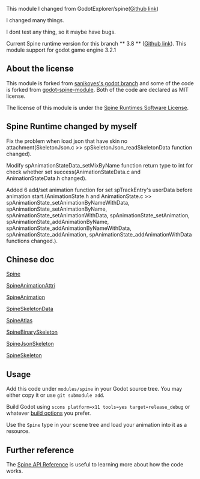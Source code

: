 This module I changed from GodotExplorer/spine([Github link](https://github.com/GodotExplorer/spine))

I changed many things.

I dont test any thing, so it maybe have bugs.

Current Spine runtime version for this branch ** 3.8 ** ([Github link](https://github.com/EsotericSoftware/spine-runtimes/tree/3.8/spine-c)).
This module support for godot game engine 3.2.1

## About the license

This module is forked from [sanikoyes's godot branch](https://github.com/sanikoyes/godot/tree/develop/modules/spine) and some of the code is forked from [godot-spine-module](https://github.com/jjay/godot-spine-module). Both of the code are declared as MIT license.

The license of this module is under the [Spine Runtimes Software License](https://github.com/EsotericSoftware/spine-runtimes/blob/3.6/LICENSE).

## Spine Runtime changed by myself

Fix the problem when load json that have skin no attachment(SkeletonJson.c >> spSkeletonJson_readSkeletonData function changed).

Modify spAnimationStateData_setMixByName function return type to int for check whether set success(AnimationStateData.c and AnimationStateData.h changed).

Added 6 add/set animation function for set spTrackEntry's userData before animation start.(AnimationState.h and AnimationState.c >> spAnimationState_setAnimationByNameWithData, spAnimationState_setAnimationByName, spAnimationState_setAnimationWithData, spAnimationState_setAnimation, spAnimationState_addAnimationByName, spAnimationState_addAnimationByNameWithData, spAnimationState_addAnimation, spAnimationState_addAnimationWithData functions changed.).

## Chinese doc
[Spine](https://shimo.im/docs/y8Pwd36PwxkJTjw3/)

[SpineAnimationAttri](https://shimo.im/docs/qvyHdkRQ9tyctWhc/)

[SpineAnimation](https://shimo.im/docs/pVjY9hGQr36pCG6c/)

[SpineSkeletonData](https://shimo.im/docs/JWD6y866DT9wyCxC/)

[SpineAtlas](https://shimo.im/docs/q8qhR3yKDccdXCWp/)

[SpineBinarySkeleton](https://shimo.im/docs/jWVvccdtv6PKVDrk/)

[SpineJsonSkeleton](https://shimo.im/docs/xXYQrr9GW6TkHHCv/)

[SpineSkeleton](https://shimo.im/docs/3YtjHxKTW6KdXwJG/)

## Usage

Add this code under `modules/spine` in your Godot source tree. You may either copy it or use `git submodule add`.

Build Godot using `scons platform=x11 tools=yes target=release_debug` or whatever [build options](http://docs.godotengine.org/en/latest/development/compiling/) you prefer.

Use the `Spine` type in your scene tree and load your animation into it as a resource.

## Further reference

The [Spine API Reference](http://esotericsoftware.com/spine-api-reference) is useful to learning more about how the code works.

